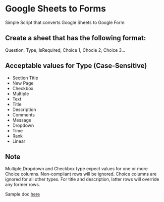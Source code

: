 # Google Sheets to Forms
Simple Script that converts Google Sheets to Google Form


## Create a sheet that has the following format:
Question, Type, IsRequired, Choice 1, Chocie 2, Choice 3...

## Acceptable values for Type (Case-Sensitive)
- Section Title
- New Page
- Checkbox
- Multiple
- Text
- Title
- Description
- Comments
- Message
- Dropdown
- Time
- Rank
- Linear

## Note
Multiple,Dropdown and Checkbox type expect values for one or more Choice columns. Non-compliant rows will be ignored. Choice columns are ignored for all other types. For title and description, latter rows will override any former rows.

Sample doc [here](https://docs.google.com/spreadsheets/d/1QOEQHEbo884YDO4jmBezJDTjwPB9ZdX_LBEkFK8nEYQ/edit?usp=sharing)

